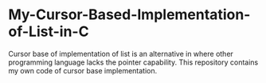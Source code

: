 # My-Cursor-Based-Implementation-of-List-in-C
Cursor base of implementation of list is an alternative in where other programming language lacks the pointer capability. This repository contains my own code of cursor base implementation.
